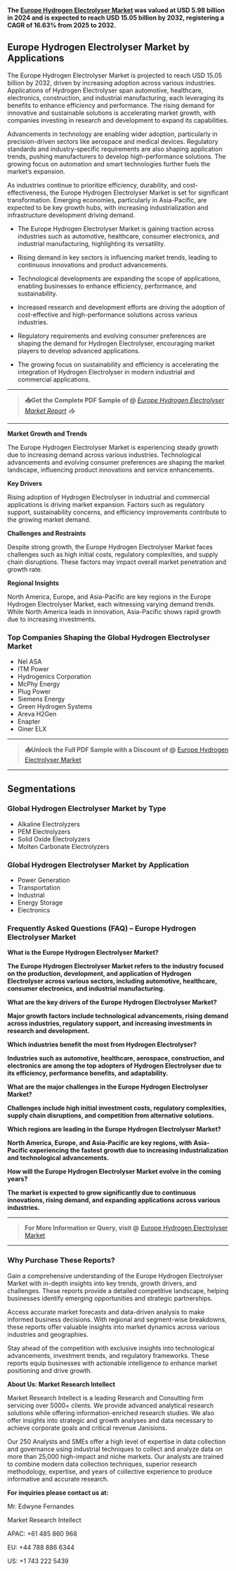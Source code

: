 <p><strong>The <a href="https://www.marketresearchintellect.com/download-sample/?rid=996748&amp;utm_source=Pulse-April-Europe&amp;utm_medium=852">Europe Hydrogen Electrolyser Market</a> was valued at USD 5.98 billion in 2024 and is expected to reach USD 15.05 billion by 2032, registering a CAGR of 16.63% from 2025 to 2032.</strong></p><h2>Europe Hydrogen Electrolyser Market by Applications&nbsp;</h2><p><p>The Europe Hydrogen Electrolyser Market is projected to reach USD 15.05 billion by 2032, driven by increasing adoption across various industries. Applications of Hydrogen Electrolyser span automotive, healthcare, electronics, construction, and industrial manufacturing, each leveraging its benefits to enhance efficiency and performance. The rising demand for innovative and sustainable solutions is accelerating market growth, with companies investing in research and development to expand its capabilities.</p><p>Advancements in technology are enabling wider adoption, particularly in precision-driven sectors like aerospace and medical devices. Regulatory standards and industry-specific requirements are also shaping application trends, pushing manufacturers to develop high-performance solutions. The growing focus on automation and smart technologies further fuels the market&rsquo;s expansion.</p><p>As industries continue to prioritize efficiency, durability, and cost-effectiveness, the Europe Hydrogen Electrolyser Market is set for significant transformation. Emerging economies, particularly in Asia-Pacific, are expected to be key growth hubs, with increasing industrialization and infrastructure development driving demand.</p></p><ul><li><p>The Europe Hydrogen Electrolyser Market is gaining traction across industries such as automotive, healthcare, consumer electronics, and industrial manufacturing, highlighting its versatility.</p></li><li><p>Rising demand in key sectors is influencing market trends, leading to continuous innovations and product advancements.</p></li><li><p>Technological developments are expanding the scope of applications, enabling businesses to enhance efficiency, performance, and sustainability.</p></li><li><p>Increased research and development efforts are driving the adoption of cost-effective and high-performance solutions across various industries.</p></li><li><p>Regulatory requirements and evolving consumer preferences are shaping the demand for Hydrogen Electrolyser, encouraging market players to develop advanced applications.</p></li><li><p>The growing focus on sustainability and efficiency is accelerating the integration of Hydrogen Electrolyser in modern industrial and commercial applications.</p></li></ul><hr /><blockquote><p><strong><span class="font-[700]">📥Get the Complete PDF Sample of @ </span></strong><em><span class="font-[700]"><a href="https://www.marketresearchintellect.com/download-sample/?rid=996748&amp;utm_source=Pulse-April-Europe&amp;utm_medium=852" target="_blank" data-tracking-control-name="article-ssr-frontend-pulse_little-text-block" data-tracking-will-navigate="" data-test-link="">Europe Hydrogen Electrolyser Market Report</a>&nbsp;📥</span></em></p></blockquote><hr /><p class="" data-start="77" data-end="360"><strong data-start="77" data-end="105">Market Growth and Trends</strong></p><p class="" data-start="77" data-end="360">The Europe Hydrogen Electrolyser Market is experiencing steady growth due to increasing demand across various industries. Technological advancements and evolving consumer preferences are shaping the market landscape, influencing product innovations and service enhancements.</p><p class="" data-start="362" data-end="606"><strong data-start="362" data-end="377">Key Drivers</strong></p><p class="" data-start="362" data-end="606">Rising adoption of Hydrogen Electrolyser in industrial and commercial applications is driving market expansion. Factors such as regulatory support, sustainability concerns, and efficiency improvements contribute to the growing market demand.</p><p class="" data-start="608" data-end="849"><strong data-start="608" data-end="637">Challenges and Restraints</strong></p><p class="" data-start="608" data-end="849">Despite strong growth, the Europe Hydrogen Electrolyser Market faces challenges such as high initial costs, regulatory complexities, and supply chain disruptions. These factors may impact overall market penetration and growth rate.</p><p class="" data-start="851" data-end="1095"><strong data-start="851" data-end="872">Regional Insights</strong></p><p class="" data-start="851" data-end="1095">North America, Europe, and Asia-Pacific are key regions in the Europe Hydrogen Electrolyser Market, each witnessing varying demand trends. While North America leads in innovation, Asia-Pacific shows rapid growth due to increasing investments.</p><p><h3>Top Companies Shaping the Global Hydrogen Electrolyser Market </h3><ul><li>Nel ASA</li><li>ITM Power</li><li>Hydrogenics Corporation</li><li>McPhy Energy</li><li>Plug Power</li><li>Siemens Energy</li><li>Green Hydrogen Systems</li><li>Areva H2Gen</li><li>Enapter</li><li>Giner ELX</li></ul></p><hr /><blockquote><p><strong>📥Unlock the Full PDF Sample with a Discount of @</strong> <a href="https://www.marketresearchintellect.com/ask-for-discount/?rid=996748&amp;utm_source=Pulse-April-Europe&amp;utm_medium=852">Europe Hydrogen Electrolyser Market</a></p></blockquote><hr /><p><h2>Segmentations</h2><h3>Global Hydrogen Electrolyser Market by Type</h3><ul><li>Alkaline Electrolyzers</li><li>PEM Electrolyzers</li><li>Solid Oxide Electrolyzers</li><li>Molten Carbonate Electrolyzers</li></ul><h3>Global Hydrogen Electrolyser Market by Application</h3><ul><li>Power Generation</li><li>Transportation</li><li>Industrial</li><li>Energy Storage</li><li>Electronics</li></ul></p><h3><strong>Frequently Asked Questions (FAQ) &ndash; Europe Hydrogen Electrolyser Market</strong></h3><p><strong>What is the Europe Hydrogen Electrolyser Market?</strong></p><p><strong>The Europe Hydrogen Electrolyser Market refers to the industry focused on the production, development, and application of Hydrogen Electrolyser across various sectors, including automotive, healthcare, consumer electronics, and industrial manufacturing.</strong></p><p><strong>What are the key drivers of the Europe Hydrogen Electrolyser Market?</strong></p><p><strong>Major growth factors include technological advancements, rising demand across industries, regulatory support, and increasing investments in research and development.</strong></p><p><strong>Which industries benefit the most from Hydrogen Electrolyser?</strong></p><p><strong>Industries such as automotive, healthcare, aerospace, construction, and electronics are among the top adopters of Hydrogen Electrolyser due to its efficiency, performance benefits, and adaptability.</strong></p><p><strong>What are the major challenges in the Europe Hydrogen Electrolyser Market?</strong></p><p><strong>Challenges include high initial investment costs, regulatory complexities, supply chain disruptions, and competition from alternative solutions.</strong></p><p><strong>Which regions are leading in the Europe Hydrogen Electrolyser Market?</strong></p><p><strong>North America, Europe, and Asia-Pacific are key regions, with Asia-Pacific experiencing the fastest growth due to increasing industrialization and technological advancements.</strong></p><p><strong>How will the Europe Hydrogen Electrolyser Market evolve in the coming years?</strong></p><p><strong>The market is expected to grow significantly due to continuous innovations, rising demand, and expanding applications across various industries.</strong></p><hr /><blockquote><p><span class="font-[700]"><strong>For More Information or Query, visit&nbsp;@</strong>&nbsp;</span><span class="font-[700]"><a href="https://www.marketresearchintellect.com/product/global-hydrogen-electrolyser-market/?utm_source=Linkedin&utm_medium=852" target="_blank" data-tracking-control-name="article-ssr-frontend-pulse_little-text-block" data-tracking-will-navigate="" data-test-link="">Europe Hydrogen Electrolyser Market</a></span></p></blockquote><hr /><h3><strong data-start="0" data-end="31">Why Purchase These Reports?</strong></h3><p class="" data-start="35" data-end="297">Gain a comprehensive understanding of the Europe Hydrogen Electrolyser Market with in-depth insights into key trends, growth drivers, and challenges. These reports provide a detailed competitive landscape, helping businesses identify emerging opportunities and strategic partnerships.</p><p class="" data-start="299" data-end="540">Access accurate market forecasts and data-driven analysis to make informed business decisions. With regional and segment-wise breakdowns, these reports offer valuable insights into market dynamics across various industries and geographies.</p><p class="" data-start="542" data-end="784">Stay ahead of the competition with exclusive insights into technological advancements, investment trends, and regulatory frameworks. These reports equip businesses with actionable intelligence to enhance market positioning and drive growth.</p><p><strong><span class="font-[700]">About Us: Market Research Intellect</span></strong></p><p><span class="">Market Research Intellect is a leading Research and Consulting firm servicing over 5000+ clients. We provide advanced analytical research solutions while offering information-enriched research studies.&nbsp;</span>We also offer insights into strategic and growth analyses and data necessary to achieve corporate goals and critical revenue Janisions.</p><p><span class="">Our 250 Analysts and SMEs offer a high level of expertise in data collection and governance using industrial techniques to collect and analyze data on more than 25,000 high-impact and niche markets. Our analysts are trained to combine modern data collection techniques, superior research methodology, expertise, and years of collective experience to produce informative and accurate research.</span></p><p><strong>For inquiries please contact us at:</strong></p><p>Mr. Edwyne Fernandes</p><p>Market Research Intellect</p><p>APAC: +61 485 860 968</p><p>EU: +44 788 886 6344</p><p>US: +1 743 222 5439</p>